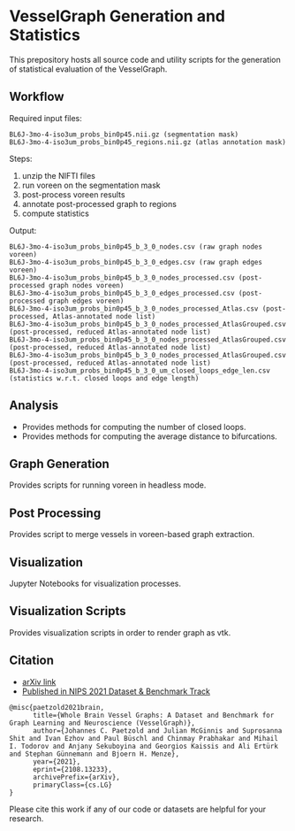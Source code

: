# VesselGraph Generation and Statistics

This prepository hosts all source code and utility scripts for the generation of statistical evaluation of the VesselGraph.

## Workflow 

Required input files:

```
BL6J-3mo-4-iso3um_probs_bin0p45.nii.gz (segmentation mask)
BL6J-3mo-4-iso3um_probs_bin0p45_regions.nii.gz (atlas annotation mask)
```

Steps:

1. unzip the NIFTI files
2. run voreen on the segmentation mask
3. post-process voreen results
4. annotate post-processed graph to regions
5. compute statistics

Output:

```
BL6J-3mo-4-iso3um_probs_bin0p45_b_3_0_nodes.csv (raw graph nodes voreen)
BL6J-3mo-4-iso3um_probs_bin0p45_b_3_0_edges.csv (raw graph edges voreen)
BL6J-3mo-4-iso3um_probs_bin0p45_b_3_0_nodes_processed.csv (post-processed graph nodes voreen)
BL6J-3mo-4-iso3um_probs_bin0p45_b_3_0_edges_processed.csv (post-processed graph edges voreen)
BL6J-3mo-4-iso3um_probs_bin0p45_b_3_0_nodes_processed_Atlas.csv (post-processed, Atlas-annotated node list)
BL6J-3mo-4-iso3um_probs_bin0p45_b_3_0_nodes_processed_AtlasGrouped.csv (post-processed, reduced Atlas-annotated node list)
BL6J-3mo-4-iso3um_probs_bin0p45_b_3_0_nodes_processed_AtlasGrouped.csv (post-processed, reduced Atlas-annotated node list)
BL6J-3mo-4-iso3um_probs_bin0p45_b_3_0_nodes_processed_AtlasGrouped.csv (post-processed, reduced Atlas-annotated node list)
BL6J-3mo-4-iso3um_probs_bin0p45_b_3_0_um_closed_loops_edge_len.csv (statistics w.r.t. closed loops and edge length)
```

## Analysis

- Provides methods for computing the number of closed loops.
- Provides methods for computing the average distance to bifurcations.

## Graph Generation 

Provides scripts for running voreen in headless mode. 

## Post Processing

Provides script to merge vessels in voreen-based graph extraction. 

## Visualization

Jupyter Notebooks for visualization processes.

## Visualization Scripts

Provides visualization scripts in order to render graph as vtk.

## Citation

- [arXiv link](https://arxiv.org/abs/2108.13233)
- [Published in NIPS 2021 Dataset & Benchmark Track](https://nips.cc/Conferences/2021/ScheduleMultitrack?event=29873)

```
@misc{paetzold2021brain,
      title={Whole Brain Vessel Graphs: A Dataset and Benchmark for Graph Learning and Neuroscience (VesselGraph)}, 
      author={Johannes C. Paetzold and Julian McGinnis and Suprosanna Shit and Ivan Ezhov and Paul Büschl and Chinmay Prabhakar and Mihail I. Todorov and Anjany Sekuboyina and Georgios Kaissis and Ali Ertürk and Stephan Günnemann and Bjoern H. Menze},
      year={2021},
      eprint={2108.13233},
      archivePrefix={arXiv},
      primaryClass={cs.LG}
}
```
Please cite this work if any of our code or datasets are helpful for your research. 